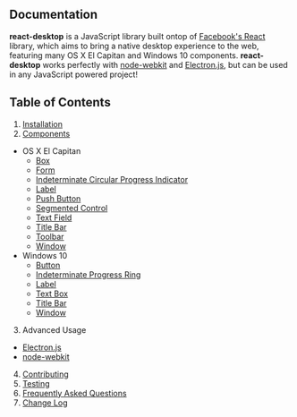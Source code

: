 ## Documentation

**react-desktop** is a JavaScript library built ontop of [Facebook's React](https://facebook.github.io/react/) library, which aims to bring a native desktop experience to the web, featuring many OS X El Capitan and Windows 10 components. **react-desktop** works perfectly with [node-webkit](http://nwjs.io) and [Electron.js](http://electron.atom.io), but can be used in any JavaScript powered project!

## Table of Contents

1. [Installation](/docs/Installation.md)
2. [Components](/docs/components/README.md)
 * OS X El Capitan
    * [Box](/docs/components/os-x/Box.md)
    * [Form](/docs/components/os-x/Form.md)
    * [Indeterminate Circular Progress Indicator](/docs/components/os-x/Indeterminate-Circular-Progress-Indicator.md)
    * [Label](/docs/components/os-x/Label.md)
    * [Push Button](/docs/components/os-x/Push-Button.md)
    * [Segmented Control](/docs/components/os-x/Segmented-Control.md)
    * [Text Field](/docs/components/os-x/Text-Field.md)
    * [Title Bar](/docs/components/os-x/Title-Bar.md)
    * [Toolbar](/docs/components/os-x/Toolbar.md)
    * [Window](/docs/components/os-x/Window.md)
 * Windows 10
    * [Button](/docs/components/windows/Button.md)
    * [Indeterminate Progress Ring](/docs/components/windows/Indeterminate-Progress-Ring.md)
    * [Label](/docs/components/windows/Label.md)
    * [Text Box](/docs/components/windows/Text-Box.md)
    * [Title Bar](/docs/components/windows/Title-Bar.md)
    * [Window](/docs/components/windows/Window.md)
3. Advanced Usage
 * [Electron.js](/docs/advanced-usage/Electron-js.md)
 * [node-webkit](/docs/advanced-usage/node-webkit.md)
4. [Contributing](/CONTRIBUTING.md)
5. [Testing](/Testing.md)
6. [Frequently Asked Questions](/FAQ.md)
7. [Change Log](/CHANGELOG.md)

